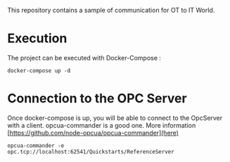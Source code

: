 This repository contains a sample of communication for OT to IT World.

# Execution
The project can be executed with Docker-Compose :
````
docker-compose up -d
````

# Connection to the OPC Server
Once docker-compose is up, you will be able to connect to the OpcServer with a client. opcua-commander is a good one. More information [https://github.com/node-opcua/opcua-commander](here)

````
opcua-commander -e opc.tcp://localhost:62541/Quickstarts/ReferenceServer
````
